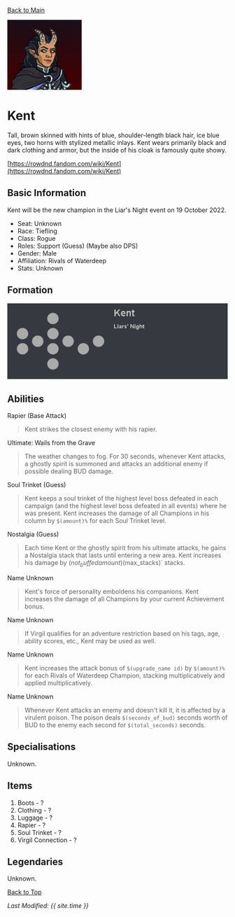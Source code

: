 [Back to Main](index.md)

![Profile Picture](images/profile_kent.png)
# Kent
Tall, brown skinned with hints of blue, shoulder-length black hair, ice blue eyes, two horns with stylized metallic inlays. Kent wears primarily black and dark clothing and armor, but the inside of his cloak is famously quite showy.

[https://rowdnd.fandom.com/wiki/Kent](https://rowdnd.fandom.com/wiki/Kent)

## Basic Information
Kent will be the new champion in the Liar's Night event on 19 October 2022.

* Seat: Unknown
* Race: Tiefling
* Class: Rogue
* Roles: Support (Guess) (Maybe also DPS)
* Gender: Male
* Affiliation: Rivals of Waterdeep
* Stats: Unknown

## Formation
![Formation Layout](images/formation_kent.png)

## Abilities

Rapier (Base Attack)
> Kent strikes the closest enemy with his rapier.

Ultimate: Wails from the Grave
> The weather changes to fog. For 30 seconds, whenever Kent attacks, a ghostly spirit is summoned and attacks an additional enemy if possible dealing BUD damage.

Soul Trinket (Guess)
> Kent keeps a soul trinket of the highest level boss defeated in each campaign (and the highest level boss defeated in all events) where he was present. Kent increases the damage of all Champions in his column by `$(amount)%` for each Soul Trinket level.

Nostalgia (Guess)
> Each time Kent or the ghostly spirit from his ultimate attacks, he gains a Nostalgia stack that lasts until entering a new area. Kent increases his damage by $(not_buffed amount)% for each Nostalgia stack, stacking multiplicatively and then applied multiplicatively. Buffs are applied to the post stack value, and Nostalgia stacks are capped at `$(max_stacks)` stacks.

Name Unknown
> Kent's force of personality emboldens his companions. Kent increases the damage of all Champions by your current Achievement bonus.

Name Unknown
> If Virgil qualifies for an adventure restriction based on his tags, age, ability scores, etc., Kent may be used as well.

Name Unknown
> Kent increases the attack bonus of `$(upgrade_name id)` by `$(amount)%` for each Rivals of Waterdeep Champion, stacking multiplicatively and applied multiplicatively.

Name Unknown
> Whenever Kent attacks an enemy and doesn't kill it, it is affected by a virulent poison. The poison deals `$(seconds_of_bud)` seconds worth of BUD to the enemy each second for `$(total_seconds)` seconds.
  
## Specialisations
Unknown.

## Items

1. Boots - ?
2. Clothing - ?
3. Luggage - ?
4. Rapier - ?
5. Soul Trinket - ?
6. Virgil Connection - ?

## Legendaries
Unknown.

[Back to Top](#top)

*Last Modified: {{ site.time }}*